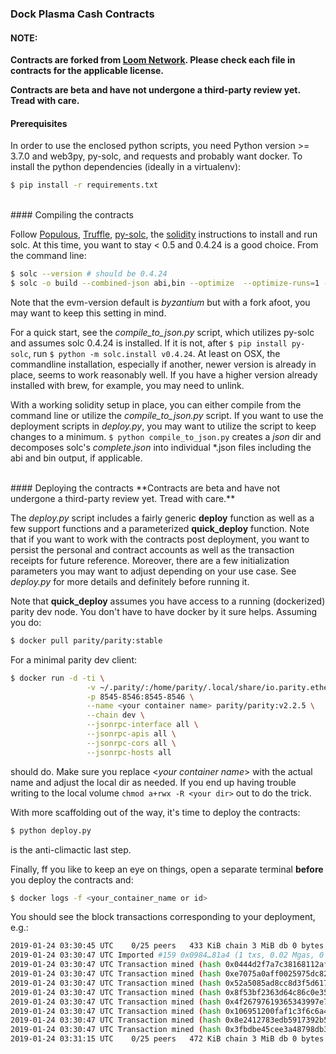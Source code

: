 ### Dock Plasma Cash Contracts  

#### NOTE:     
**Contracts are forked from [Loom Network](https://github.com/loomnetwork/plasma-cash). Please check each file in contracts for the applicable license.**  

**Contracts are beta and have not undergone a third-party review yet. Tread with care.**  


#### Prerequisites  
In order to use the enclosed python scripts, you need Python version >= 3.7.0 and web3py, py-solc, and requests and probably want docker. To install the python dependencies (ideally in a virtualenv):  

```bash
$ pip install -r requirements.txt
```  

<br>
#### Compiling the contracts  

Follow [Populous](https://populus.readthedocs.io/en/latest/deploy.html),  [Truffle](https://truffleframework.com/docs/truffle/getting-started/compiling-contracts), [py-solc](https://github.com/ethereum/py-solc), the [solidity](https://solidity.readthedocs.io/en/v0.4.24/installing-solidity.html) instructions to install and run solc. At this time, you want to stay < 0.5 and 0.4.24 is a good choice. From the command line:  

```bash
$ solc --version # should be 0.4.24
$ solc -o build --combined-json abi,bin --optimize  --optimize-runs=1 --evm-version byzantium contracts/*.sol
```  
Note that the evm-version default is _byzantium_ but with a fork afoot, you may want to keep this setting in mind.  

For a quick start, see the _compile\_to\_json.py_ script, which utilizes py-solc and assumes solc  0.4.24 is installed. If it is not, after ```$ pip install py-solc```, run ```$ python -m solc.install v0.4.24```. At least on OSX, the commandline installation, especially if another, newer version is already in place, seems to work reasonably well. If you have a higher version already installed with brew, for example, you may need to unlink.  

With a working solidity setup in place, you can either compile from the command line or utilize the _compile\_to\_json.py_ script. If you want to use the deployment scripts in _deploy.py_, you may want to utilize the script to keep changes to a minimum. 
```$ python compile_to_json.py``` creates a _json_ dir and decomposes solc's _complete.json_ into individual *.json files including the abi and bin output, if applicable.  

<br>
#### Deploying the contracts  
**Contracts are beta and have not undergone a third-party review yet. Tread with care.**  

The _deploy.py_ script includes a fairly generic **deploy** function as well as a few support functions and a parameterized **quick_deploy** function. Note that if you want to work with the contracts post deployment, you want to persist the personal and contract accounts as well as the transaction receipts for future reference. Moreover, there are a few initialization parameters you may want to adjust depending on your use case. See _deploy.py_ for more details and definitely before running it.  

Note that **quick_deploy** assumes you have access to a running (dockerized) parity dev node. You don't have to have docker by it sure helps. Assuming you do:  

```bash 
$ docker pull parity/parity:stable	
```  

For a minimal parity dev client:  

```bash
$ docker run -d -ti \
                 -v ~/.parity/:/home/parity/.local/share/io.parity.ethereum/ \
                 -p 8545-8546:8545-8546 \
                 --name <your container name> parity/parity:v2.2.5 \
                 --chain dev \
                 --jsonrpc-interface all \
                 --jsonrpc-apis all \
                 --jsonrpc-cors all \
                 --jsonrpc-hosts all
```  

should do. Make sure you replace <_your container name_> with the actual name and adjust the local dir as needed. If you end up having trouble writing to the local volume ```chmod a+rwx -R <your dir>``` out to do the trick.  

With more scaffolding out of the way, it's time to deploy the contracts:  

```python 
$ python deploy.py
```  

is the anti-climactic last step.  

Finally, ff you like to keep an eye on things, open a separate terminal __before__ you deploy the contracts and:  

```bash 
$ docker logs -f <your_container_name or id>
``` 

You should see the block transactions corresponding to your deployment, e.g.:  

```bash 
2019-01-24 03:30:45 UTC    0/25 peers   433 KiB chain 3 MiB db 0 bytes queue 448 bytes sync  RPC:  0 conn,    0 req/s, 1460 µs
2019-01-24 03:30:47 UTC Imported #159 0x0984…81a4 (1 txs, 0.02 Mgas, 0 ms, 0.60 KiB) + another 7 block(s) containing 7 tx(s)
2019-01-24 03:30:47 UTC Transaction mined (hash 0x0444d2f7a7c38168112af45e402a45c46f85bc1f68bc72f1bd372063a261a72f)
2019-01-24 03:30:47 UTC Transaction mined (hash 0xe7075a0aff0025975dc8266bb4b2bae483b2650780f42ebb4b1134b2742e1b3d)
2019-01-24 03:30:47 UTC Transaction mined (hash 0x52a5085ad8cc8d3f5d617e718f2e3c0244c3ac8b634a36ef7cd8e1c8082f6a41)
2019-01-24 03:30:47 UTC Transaction mined (hash 0x8f53bf2363d64c86c0e35596611fc0e7c0d0511b12633ae9350eb3f8a3fb2293)
2019-01-24 03:30:47 UTC Transaction mined (hash 0x4f26797619365343997e7c407cac1e94198ec370d5caf5ae5da45e95a4b1f601)
2019-01-24 03:30:47 UTC Transaction mined (hash 0x106951200faf1c3f6c6a4b00023c2779f7b4e12f516f213377ec9c511fc614f6)
2019-01-24 03:30:47 UTC Transaction mined (hash 0x8e2412783edb5917392b55750f1384238c75729c96df245d402fb29807f8f3c9)
2019-01-24 03:30:47 UTC Transaction mined (hash 0x3fbdbe45cee3a48798db36c08bef9d155a8b513a2a7da75ffb223e82d6deebbb)
2019-01-24 03:31:15 UTC    0/25 peers   472 KiB chain 3 MiB db 0 bytes queue 448 bytes sync  RPC:  0 conn,    0 req/s, 1460 µs
```  









